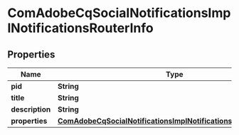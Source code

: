 

# ComAdobeCqSocialNotificationsImplNotificationsRouterInfo

## Properties

Name | Type | Description | Notes
------------ | ------------- | ------------- | -------------
**pid** | **String** |  |  [optional]
**title** | **String** |  |  [optional]
**description** | **String** |  |  [optional]
**properties** | [**ComAdobeCqSocialNotificationsImplNotificationsRouterProperties**](ComAdobeCqSocialNotificationsImplNotificationsRouterProperties.md) |  |  [optional]



